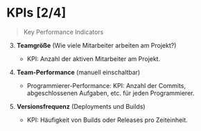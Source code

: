 # KPIs [2/4]

> Key Performance Indicators

3. **Teamgröße** (Wie viele Mitarbeiter arbeiten am Projekt?)
   * KPI: Anzahl der aktiven Mitarbeiter am Projekt.

4. **Team-Performance** (manuell einschaltbar)
   * Programmierer-Performance: KPI: Anzahl der Commits, abgeschlossenen Aufgaben, etc. für jeden Programmierer.

5. **Versionsfrequenz** (Deployments und Builds)
   * KPI: Häufigkeit von Builds oder Releases pro Zeiteinheit.
